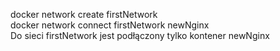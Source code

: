 docker network create firstNetwork  
docker network connect firstNetwork newNginx  
Do sieci firstNetwork jest podłączony tylko kontener newNginx